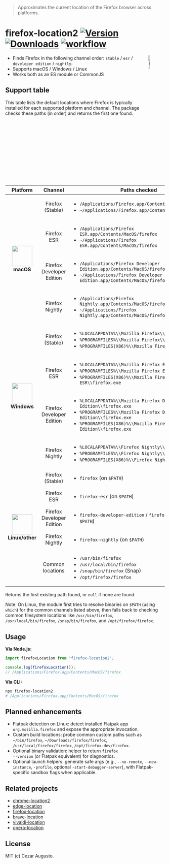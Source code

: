 [npm-version-image]: https://img.shields.io/npm/v/firefox-location2.svg?color=FF7139
[npm-version-url]: https://www.npmjs.com/package/firefox-location2
[npm-downloads-image]: https://img.shields.io/npm/dm/firefox-location2.svg?color=2ecc40
[npm-downloads-url]: https://www.npmjs.com/package/firefox-location2
[action-image]: https://github.com/cezaraugusto/firefox-location2/actions/workflows/ci.yml/badge.svg?branch=main
[action-url]: https://github.com/cezaraugusto/firefox-location2/actions

> Approximates the current location of the Firefox browser across platforms.

# firefox-location2 [![Version][npm-version-image]][npm-version-url] [![Downloads][npm-downloads-image]][npm-downloads-url] [![workflow][action-image]][action-url]

<img alt="Firefox" align="right" src="https://cdn.jsdelivr.net/gh/extension-js/media@db5deb23fbfa85530f8146718812972998e13a4d/browser_logos/svg/firefox.svg" width="10.5%" />

* Finds Firefox in the following channel order: `stable` / `esr` / `developer edition` / `nightly`.
* Supports macOS / Windows / Linux
* Works both as an ES module or CommonJS

## Support table

This table lists the default locations where Firefox is typically installed for each supported platform and channel. The package checks these paths (in order) and returns the first one found. 

<table>
  <thead>
    <tr>
      <th>Platform</th>
      <th>Channel</th>
      <th>Paths checked</th>
    </tr>
  </thead>
  <tbody>
    <tr>
      <td rowspan="4" align="center"><img alt="" width="64" height="64" src="https://cdn.jsdelivr.net/gh/extension-js/media@db5deb23fbfa85530f8146718812972998e13a4d/platform_logos/macos.png" /><br><strong>macOS</strong></td>
      <td align="center">Firefox (Stable)</td>
      <td>
        <ul>
          <li><code>/Applications/Firefox.app/Contents/MacOS/firefox</code></li>
          <li><code>~/Applications/Firefox.app/Contents/MacOS/firefox</code></li>
        </ul>
      </td>
    </tr>
    <tr>
      <td align="center">Firefox ESR</td>
      <td>
        <ul>
          <li><code>/Applications/Firefox ESR.app/Contents/MacOS/firefox</code></li>
          <li><code>~/Applications/Firefox ESR.app/Contents/MacOS/firefox</code></li>
        </ul>
      </td>
    </tr>
    <tr>
      <td align="center">Firefox Developer Edition</td>
      <td>
        <ul>
          <li><code>/Applications/Firefox Developer Edition.app/Contents/MacOS/firefox</code></li>
          <li><code>~/Applications/Firefox Developer Edition.app/Contents/MacOS/firefox</code></li>
        </ul>
      </td>
    </tr>
    <tr>
      <td align="center">Firefox Nightly</td>
      <td>
        <ul>
          <li><code>/Applications/Firefox Nightly.app/Contents/MacOS/firefox</code></li>
          <li><code>~/Applications/Firefox Nightly.app/Contents/MacOS/firefox</code></li>
        </ul>
      </td>
    </tr>
    <tr>
      <td rowspan="4" align="center"><img alt="" width="64" height="64" src="https://cdn.jsdelivr.net/gh/extension-js/media@db5deb23fbfa85530f8146718812972998e13a4d/platform_logos/windows.png" /><br><strong>Windows</strong></td>
      <td align="center">Firefox (Stable)</td>
      <td>
        <ul>
          <li><code>%LOCALAPPDATA%\\Mozilla Firefox\\firefox.exe</code></li>
          <li><code>%PROGRAMFILES%\\Mozilla Firefox\\firefox.exe</code></li>
          <li><code>%PROGRAMFILES(X86)%\\Mozilla Firefox\\firefox.exe</code></li>
        </ul>
      </td>
    </tr>
    <tr>
      <td align="center">Firefox ESR</td>
      <td>
        <ul>
          <li><code>%LOCALAPPDATA%\\Mozilla Firefox ESR\\firefox.exe</code></li>
          <li><code>%PROGRAMFILES%\\Mozilla Firefox ESR\\firefox.exe</code></li>
          <li><code>%PROGRAMFILES(X86)%\\Mozilla Firefox ESR\\firefox.exe</code></li>
        </ul>
      </td>
    </tr>
    <tr>
      <td align="center">Firefox Developer Edition</td>
      <td>
        <ul>
          <li><code>%LOCALAPPDATA%\\Mozilla Firefox Developer Edition\\firefox.exe</code></li>
          <li><code>%PROGRAMFILES%\\Mozilla Firefox Developer Edition\\firefox.exe</code></li>
          <li><code>%PROGRAMFILES(X86)%\\Mozilla Firefox Developer Edition\\firefox.exe</code></li>
        </ul>
      </td>
    </tr>
    <tr>
      <td align="center">Firefox Nightly</td>
      <td>
        <ul>
          <li><code>%LOCALAPPDATA%\\Firefox Nightly\\firefox.exe</code></li>
          <li><code>%PROGRAMFILES%\\Firefox Nightly\\firefox.exe</code></li>
          <li><code>%PROGRAMFILES(X86)%\\Firefox Nightly\\firefox.exe</code></li>
        </ul>
      </td>
    </tr>
    <tr>
      <td rowspan="5" align="center"><img alt="" width="64" height="64" src="https://cdn.jsdelivr.net/gh/extension-js/media@db5deb23fbfa85530f8146718812972998e13a4d/platform_logos/linux.png" /><br><strong>Linux/other</strong></td>
      <td align="center">Firefox (Stable)</td>
      <td>
        <ul>
          <li><code>firefox</code> (on <code>$PATH</code>)</li>
        </ul>
      </td>
    </tr>
    <tr>
      <td align="center">Firefox ESR</td>
      <td>
        <ul>
          <li><code>firefox-esr</code> (on <code>$PATH</code>)</li>
        </ul>
      </td>
    </tr>
    <tr>
      <td align="center">Firefox Developer Edition</td>
      <td>
        <ul>
          <li><code>firefox-developer-edition</code> / <code>firefox-devedition</code> (on <code>$PATH</code>)</li>
        </ul>
      </td>
    </tr>
    <tr>
      <td align="center">Firefox Nightly</td>
      <td>
        <ul>
          <li><code>firefox-nightly</code> (on <code>$PATH</code>)</li>
        </ul>
      </td>
    </tr>
    <tr>
      <td align="center">Common locations</td>
      <td>
        <ul>
          <li><code>/usr/bin/firefox</code></li>
          <li><code>/usr/local/bin/firefox</code></li>
          <li><code>/snap/bin/firefox</code> (Snap)</li>
          <li><code>/opt/firefox/firefox</code></li>
        </ul>
      </td>
    </tr>
  </tbody>
</table>

Returns the first existing path found, or <code>null</code> if none are found.

Note: On Linux, the module first tries to resolve binaries on <code>$PATH</code> (using <code>which</code>) for the common channels listed above, then falls back to checking common filesystem locations like <code>/usr/bin/firefox</code>, <code>/usr/local/bin/firefox</code>, <code>/snap/bin/firefox</code>, and <code>/opt/firefox/firefox</code>.

## Usage

**Via Node.js:**

```js
import firefoxLocation from "firefox-location2";

console.log(firefoxLocation());
// /Applications/Firefox.app/Contents/MacOS/firefox
```

**Via CLI:**

```bash
npx firefox-location2
# /Applications/Firefox.app/Contents/MacOS/firefox
```

## Planned enhancements

- Flatpak detection on Linux: detect installed Flatpak app <code>org.mozilla.firefox</code> and expose the appropriate invocation.
- Custom build locations: probe common custom paths such as <code>~/bin/firefox</code>, <code>~/Downloads/firefox/firefox</code>, <code>/usr/local/firefox/firefox</code>, <code>/opt/firefox-dev/firefox</code>.
- Optional binary validation: helper to return <code>firefox --version</code> (or Flatpak equivalent) for diagnostics.
- Optional launch helpers: generate safe args (e.g., <code>--no-remote</code>, <code>--new-instance</code>, <code>-profile</code>, optional <code>-start-debugger-server</code>), with Flatpak-specific sandbox flags when applicable.

## Related projects

* [chrome-location2](https://github.com/hughsk/chrome-location2)
* [edge-location](https://github.com/cezaraugusto/edge-location)
* [firefox-location](https://github.com/hughsk/firefox-location)
* [brave-location](https://github.com/cezaraugusto/brave-location)
* [vivaldi-location](https://github.com/jandrey/vivaldi-location)
* [opera-location](https://github.com/jandrey/opera-location)

## License

MIT (c) Cezar Augusto.
